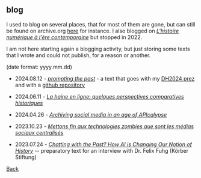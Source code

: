 ## blog

I used to blog on several places, that for most of them are gone, but can still be found on archive.org [here](https://web.archive.org/web/20120723191731/http://www.clavert.net/wordpress/) for instance. I also blogged on [*L'histoire numérique à l'ère contemporaine*](https://histnum.hypotheses.org) but stopped in 2022.

I am not here starting again a blogging activity, but just storing some texts that I wrote and could not publish, for a reason or another.

(date format: yyyy.mm.dd)

- 2024.08.12 - [*prompting the past*](blog/20240812.md) - a text that goes with my [DH2024 prez](../prez/2024_DH024_prompting_the_past/prompting_the_past_prez.html) and with a [github repository](https://github.com/inactinique/DH2024_prompting_the_past)

- 2024.06.11 - [*La haine en ligne: quelques perspectives comparatives historiques*](blog/20240611.md)

- 2024.04.26 - [*Archiving social media in an age of APIcalypse*](blog/20240426.md)

- 2023.10.23 - [*Mettons fin aux technologies zombies que sont les médias sociaux centralisés*](blog/20231025.md)

- 2023.07.24 - [*Chatting with the Past? How AI is Changing Our Notion of History*](blog/20230724.md) -- preparatory text for an interview with Dr. Felix Fuhg (Körber Stiftung)


[Back](https://inactinique.net/)